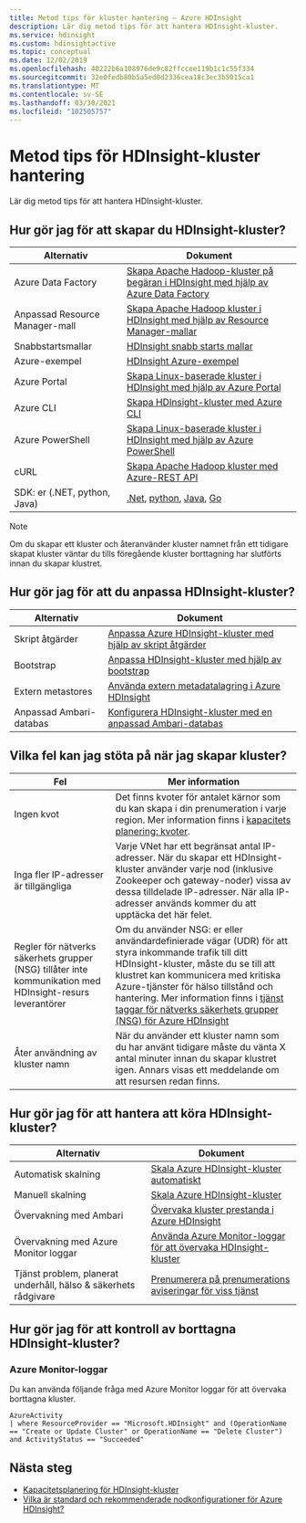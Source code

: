 ```yaml
---
title: Metod tips för kluster hantering – Azure HDInsight
description: Lär dig metod tips för att hantera HDInsight-kluster.
ms.service: hdinsight
ms.custom: hdinsightactive
ms.topic: conceptual
ms.date: 12/02/2019
ms.openlocfilehash: 40222b6a108976de9c82ffccee119b1c1c55f334
ms.sourcegitcommit: 32e0fedb80b5a5ed0d2336cea18c3ec3b5015ca1
ms.translationtype: MT
ms.contentlocale: sv-SE
ms.lasthandoff: 03/30/2021
ms.locfileid: "102505757"
---
```

# <a name="hdinsight-cluster-management-best-practices"></a>Metod tips för HDInsight-kluster hantering

Lär dig metod tips för att hantera HDInsight-kluster.

## <a name="how-do-i-create-hdinsight-clusters"></a>Hur gör jag för att skapar du HDInsight-kluster?

| Alternativ | Dokument |
|---|---|
| Azure Data Factory | [Skapa Apache Hadoop-kluster på begäran i HDInsight med hjälp av Azure Data Factory](./hdinsight-hadoop-create-linux-clusters-adf.md) |
| Anpassad Resource Manager-mall | [Skapa Apache Hadoop kluster i HDInsight med hjälp av Resource Manager-mallar](./hdinsight-hadoop-create-linux-clusters-arm-templates.md) |
| Snabbstartsmallar | [HDInsight snabb starts mallar](https://azure.microsoft.com/resources/templates/?term=hdinsight) |
| Azure-exempel | [HDInsight Azure-exempel](/samples/browse/?products=azure-hdinsight) |
| Azure Portal | [Skapa Linux-baserade kluster i HDInsight med hjälp av Azure Portal](./spark/apache-spark-intellij-tool-plugin.md) |
| Azure CLI | [Skapa HDInsight-kluster med Azure CLI](./hdinsight-hadoop-create-linux-clusters-azure-cli.md) |
| Azure PowerShell | [Skapa Linux-baserade kluster i HDInsight med hjälp av Azure PowerShell](./hdinsight-hadoop-create-linux-clusters-azure-powershell.md) |
| cURL | [Skapa Apache Hadoop kluster med Azure-REST API](./hdinsight-hadoop-create-linux-clusters-curl-rest.md) |
| SDK: er (.NET, python, Java) | [.Net](/dotnet/api/overview/azure/hdinsight), [python](/python/api/overview/azure/hdinsight), [Java](/java/api/overview/azure/hdinsight), [Go](./hdinsight-go-sdk-overview.md) |

> [!Note]
> Om du skapar ett kluster och återanvänder kluster namnet från ett tidigare skapat kluster väntar du tills föregående kluster borttagning har slutförts innan du skapar klustret.

## <a name="how-do-i-customize-hdinsight-clusters"></a>Hur gör jag för att du anpassa HDInsight-kluster?

| Alternativ | Dokument |
|---|---|
| Skript åtgärder | [Anpassa Azure HDInsight-kluster med hjälp av skript åtgärder](./hdinsight-hadoop-customize-cluster-linux.md) |
| Bootstrap | [Anpassa HDInsight-kluster med hjälp av bootstrap](./hdinsight-hadoop-customize-cluster-bootstrap.md) |
| Extern metastores | [Använda extern metadatalagring i Azure HDInsight](./hdinsight-use-external-metadata-stores.md) |
| Anpassad Ambari-databas | [Konfigurera HDInsight-kluster med en anpassad Ambari-databas](./hdinsight-custom-ambari-db.md) |

## <a name="what-are-some-errors-i-might-face-when-creating-clusters"></a>Vilka fel kan jag stöta på när jag skapar kluster?

| Fel | Mer information |
|---|---|
| Ingen kvot | Det finns kvoter för antalet kärnor som du kan skapa i din prenumeration i varje region. Mer information finns i [kapacitets planering: kvoter](./hdinsight-capacity-planning.md). |
| Inga fler IP-adresser är tillgängliga | Varje VNet har ett begränsat antal IP-adresser. När du skapar ett HDInsight-kluster använder varje nod (inklusive Zookeeper och gateway-noder) vissa av dessa tilldelade IP-adresser. När alla IP-adresser används kommer du att upptäcka det här felet.  |
| Regler för nätverks säkerhets grupper (NSG) tillåter inte kommunikation med HDInsight-resurs leverantörer | Om du använder NSG: er eller användardefinierade vägar (UDR) för att styra inkommande trafik till ditt HDInsight-kluster, måste du se till att klustret kan kommunicera med kritiska Azure-tjänster för hälso tillstånd och hantering. Mer information finns i [tjänst taggar för nätverks säkerhets grupper (NSG) för Azure HDInsight](./hdinsight-service-tags.md) |
| Åter användning av kluster namn | När du använder ett kluster namn som du har använt tidigare måste du vänta X antal minuter innan du skapar klustret igen. Annars visas ett meddelande om att resursen redan finns. |

## <a name="how-do-i-manage-running-hdinsight-clusters"></a>Hur gör jag för att hantera att köra HDInsight-kluster?

| Alternativ | Dokument |
|---|---|
| Automatisk skalning | [Skala Azure HDInsight-kluster automatiskt](./hdinsight-autoscale-clusters.md) |
| Manuell skalning | [Skala Azure HDInsight-kluster](./hdinsight-scaling-best-practices.md) |
| Övervakning med Ambari| [Övervaka kluster prestanda i Azure HDInsight](./hdinsight-key-scenarios-to-monitor.md) |
| Övervakning med Azure Monitor loggar | [Använda Azure Monitor-loggar för att övervaka HDInsight-kluster](./hdinsight-hadoop-oms-log-analytics-tutorial.md) |
| Tjänst problem, planerat underhåll, hälso & säkerhets rådgivare | [Prenumerera på prenumerations aviseringar för viss tjänst](../service-health/alerts-activity-log-service-notifications-portal.md) |


## <a name="how-do-i-check-on-deleted-hdinsight-clusters"></a>Hur gör jag för att kontroll av borttagna HDInsight-kluster?

### <a name="azure-monitor-logs"></a>Azure Monitor-loggar

Du kan använda följande fråga med Azure Monitor loggar för att övervaka borttagna kluster.

```loganalytics
AzureActivity
| where ResourceProvider == "Microsoft.HDInsight" and (OperationName == "Create or Update Cluster" or OperationName == "Delete Cluster") and ActivityStatus == "Succeeded"
```

## <a name="next-steps"></a>Nästa steg

* [Kapacitetsplanering för HDInsight-kluster](./hdinsight-capacity-planning.md)
* [Vilka är standard och rekommenderade nodkonfigurationer för Azure HDInsight?](./hdinsight-supported-node-configuration.md)
